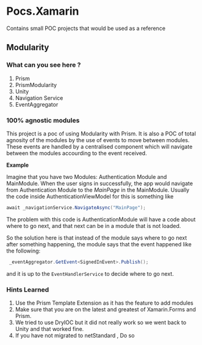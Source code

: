 # Pocs.Xamarin
Contains small POC projects that would be used as a reference 

## Modularity
### What can you see here ? 
1. Prism
2. PrismModularity
3. Unity 
3. Navigation Service
4. EventAggregator 


### 100% agnostic modules
This project is a poc of using Modularity with Prism.  It is also a POC of total agnosity  of the modules by the use of 
events to move between modules. These events are handled by a centralised component which will navigate between the modules accourding to the 
event received.

**Example**

Imagine that you have two Modules: Authentication Module and MainModule. When the user signs in successfully, the app would navigate
from Authentication Module to the *MainPage* in the MainModule. Usually the code inside AuthenticationViewModel for this is something like 
```csharp
await _navigationService.NavigateAsync("MainPage"); 
```

The problem with this code is AuthenticationModule will have a code about where to go next, and that next can be in a module that is not loaded. 


So the solution here is that instead of the module says where to go next after something happening, the module says that the event happened like the following: 
```csharp
 _eventAggregator.GetEvent<SignedInEvent>.Publish(); 
```

and it is up to the ```EventHandlerService``` to decide where to go next.   

### Hints Learned 
1. Use the Prism Template Extension as it has the feature to add modules 
2. Make sure that you are on the latest and greatest of Xamarin.Forms and Prism. 
3. We tried to use DryIOC but it did not really work so we went back to Unity and that worked fine. 
4. If you have not migrated to netStandard , Do so 
 
